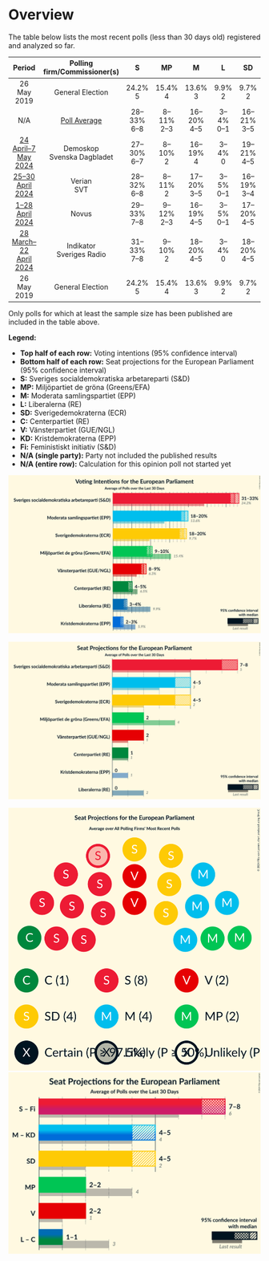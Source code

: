 # Overview

The table below lists the most recent polls (less than 30 days old) registered and analyzed so far.

| Period     | Polling firm/Commissioner(s) | S | MP | M | L | SD | C | V | KD | Fi |
|:----------:|:----------------------------:|:--:|:--:|:--:|:--:|:--:|:--:|:--:|:--:|:--:|
| 26 May 2019 | General Election | 24.2% <br> 5 | 15.4% <br> 4 | 13.6% <br> 3 | 9.9% <br> 2 | 9.7% <br> 2 | 6.5% <br> 1 | 6.3% <br> 1 | 5.9% <br> 1 | 5.5% <br> 1 |
| N/A | [Poll Average](average.html) | 28–33% <br> 6–8 | 8–11% <br> 2–3 | 16–20% <br> 4–5 | 3–4% <br> 0–1 | 16–21% <br> 3–5 | 3–5% <br> 0–1 | 8–10% <br> 2 | 2–5% <br> 0–1 | N/A <br> N/A |
| [24 April–7 May 2024](2024-05-07-Demoskop.html) | Demoskop <br> Svenska Dagbladet | 27–30% <br> 6–7 | 8–10% <br> 2 | 16–19% <br> 4 | 3–4% <br> 0 | 19–21% <br> 4–5 | 4–5% <br> 0–1 | 8–10% <br> 2 | 4–5% <br> 0–1 | N/A <br> N/A |
| [25–30 April 2024](2024-04-30-Verian.html) | Verian <br> SVT | 28–32% <br> 6–8 | 8–11% <br> 2 | 17–20% <br> 3–5 | 3–5% <br> 0–1 | 16–19% <br> 3–4 | 4–6% <br> 0–1 | 8–10% <br> 2 | 3–5% <br> 0–1 | N/A <br> N/A |
| [1–28 April 2024](2024-04-28-Novus.html) | Novus | 29–33% <br> 7–8 | 9–12% <br> 2–3 | 16–19% <br> 4–5 | 3–5% <br> 0–1 | 17–20% <br> 4–5 | 3–4% <br> 0–1 | 7–10% <br> 2 | 3–4% <br> 0–1 | N/A <br> N/A |
| [28 March–22 April 2024](2024-04-22-Indikator.html) | Indikator <br> Sveriges Radio | 31–33% <br> 7–8 | 9–10% <br> 2 | 18–20% <br> 4–5 | 3–4% <br> 0 | 18–20% <br> 4–5 | 4–5% <br> 1 | 7–9% <br> 2 | 2–3% <br> 0 | N/A <br> N/A |
| 26 May 2019 | General Election | 24.2% <br> 5 | 15.4% <br> 4 | 13.6% <br> 3 | 9.9% <br> 2 | 9.7% <br> 2 | 6.5% <br> 1 | 6.3% <br> 1 | 5.9% <br> 1 | 5.5% <br> 1 |

Only polls for which at least the sample size has been published are included in the table above.

**Legend:**
+ **Top half of each row:** Voting intentions (95% confidence interval)
+ **Bottom half of each row:** Seat projections for the European Parliament (95% confidence interval)
+ **S:** Sveriges socialdemokratiska arbetareparti (S&D)
+ **MP:** Miljöpartiet de gröna (Greens/EFA)
+ **M:** Moderata samlingspartiet (EPP)
+ **L:** Liberalerna (RE)
+ **SD:** Sverigedemokraterna (ECR)
+ **C:** Centerpartiet (RE)
+ **V:** Vänsterpartiet (GUE/NGL)
+ **KD:** Kristdemokraterna (EPP)
+ **Fi:** Feministiskt initiativ (S&D)
+ **N/A (single party):** Party not included the published results
+ **N/A (entire row):** Calculation for this opinion poll not started yet


![Graph with voting intentions not yet produced](average.png "Voting Intentions")

![Graph with seats not yet produced](average-seats.png "Seats")

![Graph with seating plan not yet produced](average-seating-plan.png "Seating Plan")
![Graph with coalitions seats not yet produced](average-coalitions-seats.png "Coalitions Seats")
